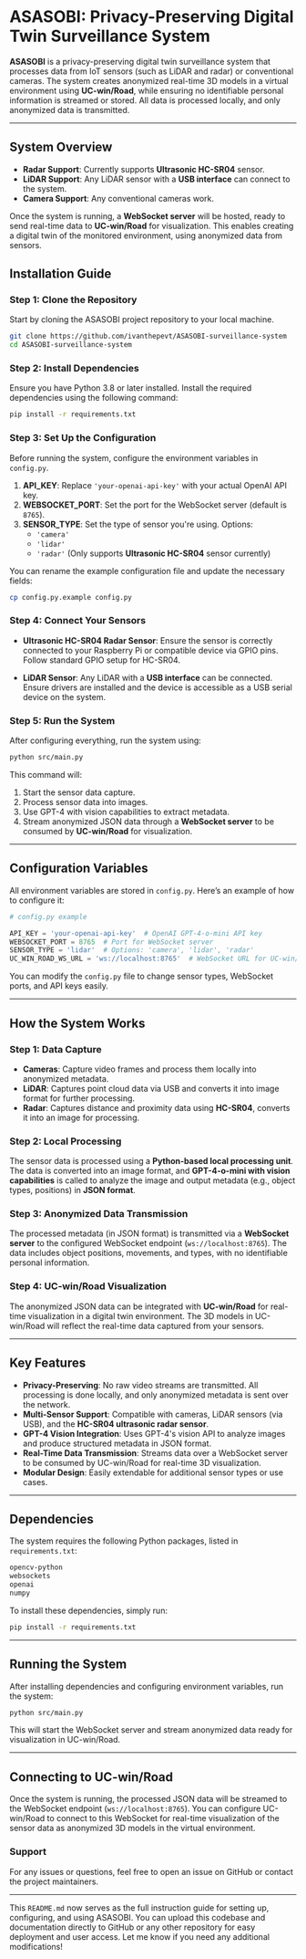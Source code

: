 
# ASASOBI: Privacy-Preserving Digital Twin Surveillance System

**ASASOBI** is a privacy-preserving digital twin surveillance system that processes data from IoT sensors (such as LiDAR and radar) or conventional cameras. The system creates anonymized real-time 3D models in a virtual environment using **UC-win/Road**, while ensuring no identifiable personal information is streamed or stored. All data is processed locally, and only anonymized data is transmitted.

---

## **System Overview**

- **Radar Support**: Currently supports **Ultrasonic HC-SR04** sensor.
- **LiDAR Support**: Any LiDAR sensor with a **USB interface** can connect to the system.
- **Camera Support**: Any conventional cameras work.

Once the system is running, a **WebSocket server** will be hosted, ready to send real-time data to **UC-win/Road** for visualization. This enables creating a digital twin of the monitored environment, using anonymized data from sensors.

## **Installation Guide**

### **Step 1: Clone the Repository**

Start by cloning the ASASOBI project repository to your local machine.

```bash
git clone https://github.com/ivanthepevt/ASASOBI-surveillance-system
cd ASASOBI-surveillance-system
```

### **Step 2: Install Dependencies**

Ensure you have Python 3.8 or later installed. Install the required dependencies using the following command:

```bash
pip install -r requirements.txt
```

### **Step 3: Set Up the Configuration**

Before running the system, configure the environment variables in `config.py`.

1. **API_KEY**: Replace `'your-openai-api-key'` with your actual OpenAI API key.
2. **WEBSOCKET_PORT**: Set the port for the WebSocket server (default is `8765`).
3. **SENSOR_TYPE**: Set the type of sensor you're using. Options:
   - `'camera'`
   - `'lidar'`
   - `'radar'` (Only supports **Ultrasonic HC-SR04** sensor currently)

You can rename the example configuration file and update the necessary fields:

```bash
cp config.py.example config.py
```

### **Step 4: Connect Your Sensors**

- **Ultrasonic HC-SR04 Radar Sensor**: Ensure the sensor is correctly connected to your Raspberry Pi or compatible device via GPIO pins. Follow standard GPIO setup for HC-SR04.
  
- **LiDAR Sensor**: Any LiDAR with a **USB interface** can be connected. Ensure drivers are installed and the device is accessible as a USB serial device on the system.

### **Step 5: Run the System**

After configuring everything, run the system using:

```bash
python src/main.py
```

This command will:
1. Start the sensor data capture.
2. Process sensor data into images.
3. Use GPT-4 with vision capabilities to extract metadata.
4. Stream anonymized JSON data through a **WebSocket server** to be consumed by **UC-win/Road** for visualization.

---

## **Configuration Variables**

All environment variables are stored in `config.py`. Here’s an example of how to configure it:

```python
# config.py example

API_KEY = 'your-openai-api-key'  # OpenAI GPT-4-o-mini API key
WEBSOCKET_PORT = 8765  # Port for WebSocket server
SENSOR_TYPE = 'lidar'  # Options: 'camera', 'lidar', 'radar'
UC_WIN_ROAD_WS_URL = 'ws://localhost:8765'  # WebSocket URL for UC-win/Road
```

You can modify the `config.py` file to change sensor types, WebSocket ports, and API keys easily.

---

## **How the System Works**

### **Step 1: Data Capture**

- **Cameras**: Capture video frames and process them locally into anonymized metadata.
- **LiDAR**: Captures point cloud data via USB and converts it into image format for further processing.
- **Radar**: Captures distance and proximity data using **HC-SR04**, converts it into an image for processing.

### **Step 2: Local Processing**

The sensor data is processed using a **Python-based local processing unit**. The data is converted into an image format, and **GPT-4-o-mini with vision capabilities** is called to analyze the image and output metadata (e.g., object types, positions) in **JSON format**.

### **Step 3: Anonymized Data Transmission**

The processed metadata (in JSON format) is transmitted via a **WebSocket server** to the configured WebSocket endpoint (`ws://localhost:8765`). The data includes object positions, movements, and types, with no identifiable personal information.

### **Step 4: UC-win/Road Visualization**

The anonymized JSON data can be integrated with **UC-win/Road** for real-time visualization in a digital twin environment. The 3D models in UC-win/Road will reflect the real-time data captured from your sensors.

---

## **Key Features**

- **Privacy-Preserving**: No raw video streams are transmitted. All processing is done locally, and only anonymized metadata is sent over the network.
- **Multi-Sensor Support**: Compatible with cameras, LiDAR sensors (via USB), and the **HC-SR04 ultrasonic radar sensor**.
- **GPT-4 Vision Integration**: Uses GPT-4's vision API to analyze images and produce structured metadata in JSON format.
- **Real-Time Data Transmission**: Streams data over a WebSocket server to be consumed by UC-win/Road for real-time 3D visualization.
- **Modular Design**: Easily extendable for additional sensor types or use cases.

---

## **Dependencies**

The system requires the following Python packages, listed in `requirements.txt`:

```txt
opencv-python
websockets
openai
numpy
```

To install these dependencies, simply run:

```bash
pip install -r requirements.txt
```

---

## **Running the System**

After installing dependencies and configuring environment variables, run the system:

```bash
python src/main.py
```

This will start the WebSocket server and stream anonymized data ready for visualization in UC-win/Road.

---

## **Connecting to UC-win/Road**

Once the system is running, the processed JSON data will be streamed to the WebSocket endpoint (`ws://localhost:8765`). You can configure UC-win/Road to connect to this WebSocket for real-time visualization of the sensor data as anonymized 3D models in the virtual environment.


### **Support**

For any issues or questions, feel free to open an issue on GitHub or contact the project maintainers.

---

This `README.md` now serves as the full instruction guide for setting up, configuring, and using ASASOBI. You can upload this codebase and documentation directly to GitHub or any other repository for easy deployment and user access. Let me know if you need any additional modifications!